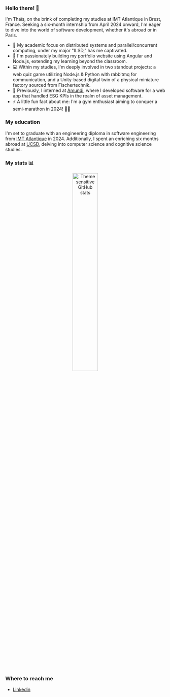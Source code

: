 ### Hello there! 👋

I'm Thaïs, on the brink of completing my studies at IMT Atlantique in Brest, France. Seeking a six-month internship from April 2024 onward, I'm eager to dive into the world of software development, whether it's abroad or in Paris.

- 🌱 My academic focus on distributed systems and parallel/concurrent computing, under my major "ILSD," has me captivated.
- 🔭 I'm passionately building my portfolio website using Angular and Node.js, extending my learning beyond the classroom.
- 💻 Within my studies, I'm deeply involved in two standout projects: a web quiz game utilizing Node.js & Python with rabbitmq for communication, and a Unity-based digital twin of a physical miniature factory sourced from Fischertechnik.
- 📘 Previously, I interned at [Amundi](https://www.amundi-ee.com/epargnant), where I developed software for a web app that handled ESG KPIs in the realm of asset management.
- ⚡ A little fun fact about me: I'm a gym enthusiast aiming to conquer a semi-marathon in 2024! 🏋️‍♀️

### My education

I'm set to graduate with an engineering diploma in software engineering from [IMT Atlantique](https://www.imt-atlantique.fr/en) in 2024. Additionally, I spent an enriching six months abroad at [UCSD](https://ucsd.edu), delving into computer science and cognitive science studies.

### My stats 📊

<div align="center">
<picture>
  <source media="(prefers-color-scheme: dark)"  srcset="https://github-readme-stats.vercel.app/api/top-langs/?username=thaiscodafond&layout=compact&theme=github_dark_dimmed">
  <source media="(prefers-color-scheme: light)" srcset="https://github-readme-stats.vercel.app/api/top-langs/?username=thaiscodafond&layout=compact&theme=swift">
  <img alt="Theme sensitive GitHub stats" src="https://github-readme-stats.vercel.app/api/top-langs/?username=thaiscodafond&layout=compact&theme=github_dark_dimmed" width=40%>
</picture>
</div>

### Where to reach me

- [Linkedin](https://www.linkedin.com/in/thaisarchaud/)
